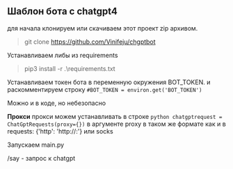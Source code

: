 ## Шаблон бота с chatgpt4

для начала клонируем или скачиваем этот проект zip архивом.

>git clone https://github.com/Vinifeju/chgptbot

Устанавливаем либы из requirements

> pip3 install -r .\requirements.txt

Устанавливаем токен бота в переменную окружения BOT_TOKEN. 
и раскомментируем строку `#BOT_TOKEN = environ.get('BOT_TOKEN')`

Можно и в коде, но небезопасно

**Прокси**
прокси можем устанавливать в строке `python chatgptrequest = ChatGptRequests(proxy={})` в аргументе proxy
в таком же формате как и в requests: {'http': 'http://<host>:<port>'} или socks

Запускаем main.py

/say - запрос к chatgpt




